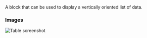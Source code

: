 A block that can be used to display a vertically oriented list of data.

### Images

![Table screenshot](https://gitlab.com/appsemble/appsemble/-/raw/0.20.35/config/assets/list.png)
